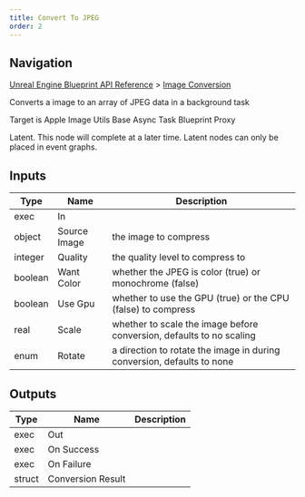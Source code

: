 ```yaml
---
title: Convert To JPEG
order: 2
---
```

## Navigation

[Unreal Engine Blueprint API Reference](https://dev.epicgames.com/documentation/en-us/unreal-engine/BlueprintAPI) > [Image Conversion](https://dev.epicgames.com/documentation/en-us/unreal-engine/BlueprintAPI/ImageConversion)

Converts a image to an array of JPEG data in a background task

Target is Apple Image Utils Base Async Task Blueprint Proxy

Latent. This node will complete at a later time. Latent nodes can only be placed in event graphs.

## Inputs

| Type | Name | Description |
| --- | --- | --- |
| exec | In |  |
| object | Source Image | the image to compress |
| integer | Quality | the quality level to compress to |
| boolean | Want Color | whether the JPEG is color (true) or monochrome (false) |
| boolean | Use Gpu | whether to use the GPU (true) or the CPU (false) to compress |
| real | Scale | whether to scale the image before conversion, defaults to no scaling |
| enum | Rotate | a direction to rotate the image in during conversion, defaults to none |

## Outputs

| Type | Name | Description |
| --- | --- | --- |
| exec | Out |  |
| exec | On Success |  |
| exec | On Failure |  |
| struct | Conversion Result |  |
